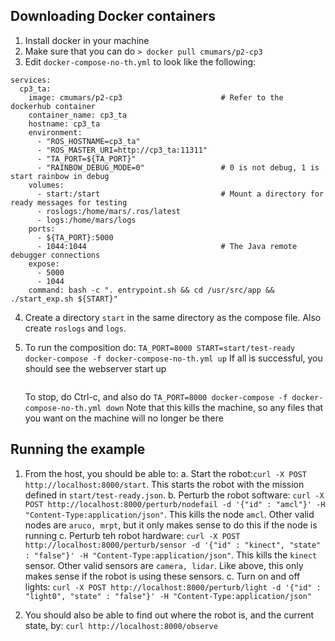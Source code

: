 ## Downloading Docker containers

1. Install docker in your machine
2. Make sure that you can do
   `> docker pull cmumars/p2-cp3`
3. Edit `docker-compose-no-th.yml` to look like the following:

```
services:
  cp3_ta:
    image: cmumars/p2-cp3                      # Refer to the dockerhub container 
    container_name: cp3_ta
    hostname: cp3_ta
    environment:
      - "ROS_HOSTNAME=cp3_ta"
      - "ROS_MASTER_URI=http://cp3_ta:11311"
      - "TA_PORT=${TA_PORT}"
      - "RAINBOW_DEBUG_MODE=0"                 # 0 is not debug, 1 is start rainbow in debug
    volumes:
      - start:/start                           # Mount a directory for ready messages for testing
      - roslogs:/home/mars/.ros/latest
      - logs:/home/mars/logs
    ports:
      - ${TA_PORT}:5000
      - 1044:1044                              # The Java remote debugger connections
    expose:
      - 5000
      - 1044
    command: bash -c ". entrypoint.sh && cd /usr/src/app && ./start_exp.sh ${START}"
```
4. Create a directory `start` in the same directory as the compose file. Also create `roslogs` and `logs`.

5. To run the composition do:
   `TA_PORT=8000 START=start/test-ready docker-compose -f docker-compose-no-th.yml up` 
   If all is successful, you should see the webserver start up
   ```
   ```
   To stop, do Ctrl-c, and also do
   `TA_PORT=8000 docker-compose -f docker-compose-no-th.yml down`
   Note that this kills the machine, so any files that you want on the machine will no longer be there

## Running the example
1. From the host, you should be able to:
   a. Start the robot:`curl -X POST http://localhost:8000/start`. This starts the robot with the mission defined in `start/test-ready.json`.
   b. Perturb the robot software: `curl -X POST http://localhost:8000/perturb/nodefail -d '{"id" : "amcl"}' -H "Content-Type:application/json"`. This kills the node `amcl`. Other valid nodes are `aruco, mrpt`, but it only makes sense to do this if the node is running
   c. Perturb teh robot hardware: `curl -X POST http://localhost:8000/perturb/sensor -d '{"id" : "kinect", "state" : "false"}' -H "Content-Type:application/json"`. This kills the `kinect` sensor. Other valid sensors are `camera, lidar`. Like above, this only makes sense if the robot is using these sensors.
   c. Turn on and off lights: `curl -X POST http://localhost:8000/perturb/light -d '{"id" : "light0", "state" : "false"}' -H "Content-Type:application/json"`

2. You should also be able to find out where the robot is, and the current state, by:
   `curl http://localhost:8000/observe`